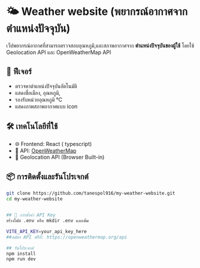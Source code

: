 # 🌤️ Weather website (พยากรณ์อากาศจากตำแหน่งปัจจุบัน)

เว็ปพยากรณ์อากาศที่สามารถตรวจสอบอุณหภูมิ,และสภาพอากาศจาก **ตำแหน่งปัจจุบันของผู้ใช้** โดยใช้ Geolocation API และ OpenWeatherMap API 

## 🚀 ฟีเจอร์

- ตรวจหาตำแหน่งปัจจุบันอัตโนมัติ
- แสดงชื่อเมือง, อุณหภูมิ,
- รองรับหน่วยอุณหภูมิ °C
- แสดงภาพสภาพอากาศแบบ icon


## 🛠️ เทคโนโลยีที่ใช้

- 🌐 Frontend: React ( typescript)
- 📡 API: [OpenWeatherMap](https://openweathermap.org/api)
- 📍 Geolocation API (Browser Built-in)

## 📦 การติดตั้งและรันโปรเจกต์

```bash
git clone https://github.com/tanespol916/my-weather-website.git
cd my-weather-website


## 🔑 การตั้งค่า API Key
สร้างไฟล์ .env หรือ mkdir .env และเพิ่ม 

VITE_API_KEY=your_api_key_here
##สมัคร API ฟรีที่: https://openweathermap.org/api

## รันโปรเจกต์
ืnpm install 
npm run dev